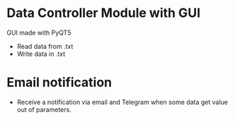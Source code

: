 # Data Controller Module with GUI

GUI made with PyQT5

- Read data from .txt
- Write data in .txt


# Email notification

  - Receive a notification via email and Telegram when some data get value out of parameters.
